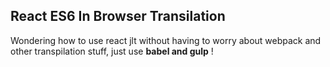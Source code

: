 ## React ES6 In Browser Transilation

Wondering how to use react jlt without having to worry about webpack and other transpilation stuff, just use **babel and gulp** !
